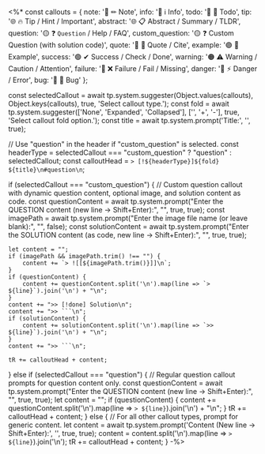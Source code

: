 <%*
const callouts = {
  note: '🔵 ✏ Note', 
  info: '🔵 ℹ Info',
  todo: '🔵 🔳 Todo', 
  tip: '🌐 🔥 Tip / Hint / Important', 
  abstract: '🌐 📋 Abstract / Summary / TLDR', 
  question: '🟡 ❓ `Question` / Help / FAQ', 
  custom_question: '🟡 ❓ Custom Question (with solution code)',
  quote: '🔘 💬 Quote / Cite', 
  example: '🟣 📑 Example', 
  success: '🟢 ✔ Success / Check / Done', 
  warning: '🟠 ⚠ Warning / Caution / Attention', 
  failure: '🔴 ❌ Failure / Fail / Missing', 
  danger: '🔴 ⚡ Danger / Error', 
  bug: '🔴 🐞 Bug'
};

const selectedCallout = await tp.system.suggester(Object.values(callouts), Object.keys(callouts), true, 'Select callout type.');
const fold = await tp.system.suggester(['None', 'Expanded', 'Collapsed'], ['', '+', '-'], true, 'Select callout fold option.');
const title = await tp.system.prompt('Title:', '', true);

// Use "question" in the header if "custom_question" is selected.
const headerType = selectedCallout === "custom_question" ? "question" : selectedCallout;
const calloutHead = `> [!${headerType}]${fold} ${title}\n#question\n`;

if (selectedCallout === "custom_question") {
    // Custom question callout with dynamic question content, optional image, and solution content as code.
    const questionContent = await tp.system.prompt("Enter the QUESTION content (new line → Shift+Enter):", "", true, true);
    const imagePath = await tp.system.prompt("Enter the image file name (or leave blank):", "", false);
    const solutionContent = await tp.system.prompt("Enter the SOLUTION content (as code, new line → Shift+Enter):", "", true, true);

    let content = "";
    if (imagePath && imagePath.trim() !== "") {
        content += `> ![[${imagePath.trim()}]]\n`;
    }
    if (questionContent) {
        content += questionContent.split('\n').map(line => `> ${line}`).join('\n') + "\n";
    }
    content += ">> [!done] Solution\n";
    content += ">> ```\n";
    if (solutionContent) {
        content += solutionContent.split('\n').map(line => `>> ${line}`).join('\n') + "\n";
    }
    content += ">> ```\n";

    tR += calloutHead + content;
} else if (selectedCallout === "question") {
    // Regular question callout prompts for question content only.
    const questionContent = await tp.system.prompt("Enter the QUESTION content (new line → Shift+Enter):", "", true, true);
    let content = "";
    if (questionContent) {
        content += questionContent.split('\n').map(line => `> ${line}`).join('\n') + "\n";
    }
    tR += calloutHead + content;
} else {
    // For all other callout types, prompt for generic content.
    let content = await tp.system.prompt('Content (New line -> Shift+Enter):', '', true, true);
    content = content.split('\n').map(line => `> ${line}`).join('\n');
    tR += calloutHead + content;
}
-%>
